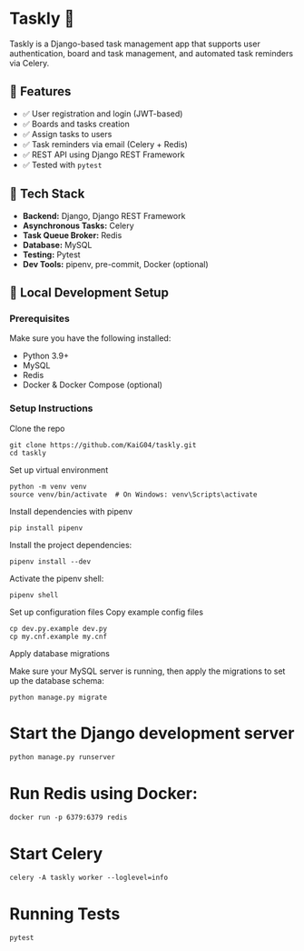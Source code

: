# Taskly 📝

Taskly is a Django-based task management app that supports user authentication, board and task management, and automated task reminders via Celery.

## 🚀 Features

- ✅ User registration and login (JWT-based)
- ✅ Boards and tasks creation
- ✅ Assign tasks to users
- ✅ Task reminders via email (Celery + Redis)
- ✅ REST API using Django REST Framework
- ✅ Tested with `pytest`

## 🧰 Tech Stack

- **Backend:** Django, Django REST Framework  
- **Asynchronous Tasks:** Celery  
- **Task Queue Broker:** Redis  
- **Database:** MySQL  
- **Testing:** Pytest  
- **Dev Tools:** pipenv, pre-commit, Docker (optional)

## 🧪 Local Development Setup

### Prerequisites

Make sure you have the following installed:

- Python 3.9+
- MySQL
- Redis
- Docker & Docker Compose (optional)

### Setup Instructions

Clone the repo
```
git clone https://github.com/KaiG04/taskly.git
cd taskly
```

Set up virtual environment
```
python -m venv venv
source venv/bin/activate  # On Windows: venv\Scripts\activate
```

Install dependencies with pipenv
```
pip install pipenv
```
Install the project dependencies:
```
pipenv install --dev
```
Activate the pipenv shell:
```
pipenv shell
```
Set up configuration files
Copy example config files
```
cp dev.py.example dev.py
cp my.cnf.example my.cnf
```

Apply database migrations

Make sure your MySQL server is running, then apply the migrations to set up the database schema:
```
python manage.py migrate
```

# Start the Django development server
```
python manage.py runserver
```

# Run Redis using Docker:
```
docker run -p 6379:6379 redis
```

# Start Celery
```
celery -A taskly worker --loglevel=info
```

# Running Tests 
```
pytest
```


